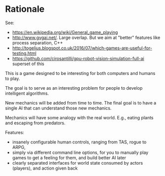 # Rationale

See:

-   <https://en.wikipedia.org/wiki/General_game_playing>
-   <http://www.gvgai.net/>. Large overlap. But we aim at "better" features like
    process separation, C++
-   <http://togelius.blogspot.co.uk/2016/07/which-games-are-useful-for-testing.html>
-   <https://github.com/cirosantilli/gpu-robot-vision-simulation-full-ai> superset
    of this

This is a game designed to be interesting for both computers and humans to play.

The goal is to serve as an interesting problem for people to develop intelligent
algorithms.

New mechanics will be added from time to time. The final goal is to have a
single AI that can understand those new mechanics.

Mechanics will have some analogy with the real world. E.g., eating plants and
escaping from predators.

Features:

-   insanely configurable human controls, ranging from TAS, rogue to ARPG,
-   simply via different command line options, for you to manually play games to
    get a feeling for them, and build better AI later
-   clearly separated interfaces for world state consumed by actors (players),
    and action given back
